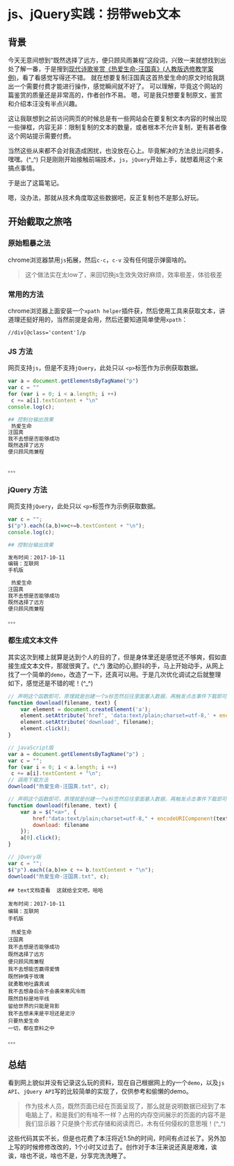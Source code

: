 # js、jQuery实践：拐带web文本

## 背景

今天无意间想到“既然选择了远方，便只顾风雨兼程”这段词，兴致一来就想找到出处了解一番，于是搜到[现代诗歌鉴赏《热爱生命-汪国真》(人教版选修教学案例)](http://www.ruiwen.com/news/51631.htm)，看了看感觉写得还不错。
就在想要复制汪国真这首热爱生命的原文时给我跳出一个需要付费才能进行操作，感觉瞬间就不好了。
可以理解，毕竟这个网站的篇鉴赏的质量还是非常高的，作者创作不易。
嗯，可是我只想要复制原文，鉴赏和介绍本汪没有半点兴趣。

这让我联想到之前访问网页的时候总是有一些网站会在要复制文本内容的时候出现一些弹框，内容无非：限制复制的文本的数量，或者根本不允许复制，更有甚者像这个网站提示需要付费。

当然这些从来都不会对我造成困扰，也没放在心上。毕竟解决的方法总比问题多，嘿嘿。(\^\_\^)
只是刚刚开始接触前端技术，`js`，`jQuery`开始上手，就想着用这个来搞点事情。

于是出了这篇笔记。

 嗯，没办法，那就从技术角度取这些数据吧，反正复制也不是那么好玩。

## 开始截取之旅咯
### 原始粗暴之法

chrome浏览器禁用`js`拓展，然后`c-c`，`c-v` 没有任何提示弹窗啥的。
> 这个做法实在太low了，来回切换js生效失效好麻烦，效率极差，体验极差

### 常用的方法
chrome浏览器上面安装一个`xpath helper`插件获，然后使用工具来获取文本，讲道理还挺好用的，当然前提是会用，然后还要知道简单使用`xpath`：
```xpath
//div[@class='content']/p
```
### JS 方法

网页支持`js`，但是不支持`jQuery`，此处只以 `<p>`标签作为示例获取数据。

```js
var a = document.getElementsByTagName("p") 
var c = ""
for (var i = 0; i < a.length; i ++)
 c += a[i].textContent + "\n"
console.log(c);
```

```bash
## 控制台输出效果 
 热爱生命
汪国真
我不去想是否能够成功
既然选择了远方
便只顾风雨兼程


。。。
```
### jQuery 方法

网页支持`jQuery`，此处只以 `<p>`标签作为示例获取数据。
```js
var c = ""; 
$("p").each((a,b)=>c+=b.textContent + "\n");
console.log(c);
```

```bash
## 控制台输出效果 

发布时间：2017-10-11
编辑：互联网
手机版 

 热爱生命
汪国真
我不去想是否能够成功
既然选择了远方
便只顾风雨兼程

。。。
```
### 都生成文本文件

其实这次到楼上就算是达到个人的目的了，但是身体里还是感觉还不够爽，假如直接生成文本文件，那就很爽了。(\^\_\^)
激动的心,颤抖的手，马上开始动手，从网上找了一个简单的`demo`，改造了一下，还真可以用。于是几次优化调试之后就整理如下，感觉还是不错的呢！(\^\_\^)

```js 
// 声明这个函数即可，原理就是创建一个a标签然后往里面塞入数据，再触发点击事件下载即可。
function download(filename, text) {
    var element = document.createElement('a');
    element.setAttribute('href', 'data:text/plain;charset=utf-8,' + encodeURIComponent(text));
    element.setAttribute('download', filename);
    element.click();
}

// javaScript版 
var a = document.getElementsByTagName("p") ;
var c = "";
for (var i = 0; i < a.length; i ++)
 c += a[i].textContent + "\n";
// 调用下载方法
download("热爱生命-汪国真.txt", c); 

```

```js 
// 声明这个函数即可，原理就是创建一个a标签然后往里面塞入数据，再触发点击事件下载即可。
function download(filename, text) {
    var a = $("<a>", {
        href:"data:text/plain;charset=utf-8," + encodeURIComponent(text),
        download: filename
    });
    a[0].click();
}

// jQuery版
var c = ""; 
$("p").each((a,b)=> c += b.textContent + "\n");
download("热爱生命-汪国真.txt", c); 
```

```text
## text文档查看  这就给全文吧，哈哈

发布时间：2017-10-11
编辑：互联网
手机版 

 热爱生命
汪国真
我不去想是否能够成功
既然选择了远方
便只顾风雨兼程
我不去想能否赢得爱情
既然钟情于玫瑰
就勇敢地吐露真诚
我不去想身后会不会袭来寒风冷雨
既然目标是地平线
留给世界的只能是背影
我不去想未来是平坦还是泥泞
只要热爱生命
一切，都在意料之中

。。。
```
## 总结

看到网上貌似并没有记录这么玩的资料，现在自己根据网上的y一个`demo`，以及`js API`、`jQuery API`写的比较简单的实现了，仅供参考和偷懒的demo。

> 作为技术人员，既然页面已经在页面呈现了，那么就是说明数据已经到了本电脑上了，和是我们的有啥不一样？占用的内存空间展示的页面的内容不是我们显示器？只是换个形式存储和阅读而已，木有任何侵权的意思哦！(\^\_\^)

这些代码其实不长，但是也花费了本汪将近1.5h的时间，时间有点过长了。另外加上写的时候修修改改的，1个小时又过去了。创作对于本汪来说还真是艰难，诶诶，啥也不说，啥也不是，分享完洗洗睡了。